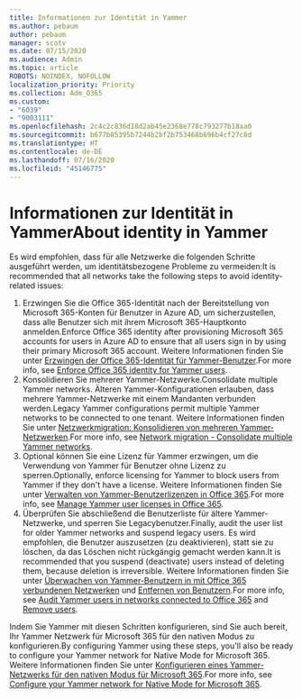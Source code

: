```yaml
---
title: Informationen zur Identität in Yammer
ms.author: pebaum
author: pebaum
manager: scotv
ms.date: 07/15/2020
ms.audience: Admin
ms.topic: article
ROBOTS: NOINDEX, NOFOLLOW
localization_priority: Priority
ms.collection: Adm_O365
ms.custom:
- "6039"
- "9003111"
ms.openlocfilehash: 2c4c2c836d18d2ab45e2368e778c793277b18aa0
ms.sourcegitcommit: b677b85395b7244b2bf2b753468b696b4cf27c8d
ms.translationtype: HT
ms.contentlocale: de-DE
ms.lasthandoff: 07/16/2020
ms.locfileid: "45146775"
---
```

# <a name="about-identity-in-yammer"></a><span data-ttu-id="01547-102">Informationen zur Identität in Yammer</span><span class="sxs-lookup"><span data-stu-id="01547-102">About identity in Yammer</span></span>

<span data-ttu-id="01547-103">Es wird empfohlen, dass für alle Netzwerke die folgenden Schritte ausgeführt werden, um identitätsbezogene Probleme zu vermeiden:</span><span class="sxs-lookup"><span data-stu-id="01547-103">It is recommended that all networks take the following steps to avoid identity-related issues:</span></span>

1. <span data-ttu-id="01547-104">Erzwingen Sie die Office 365-Identität nach der Bereitstellung von Microsoft 365-Konten für Benutzer in Azure AD, um sicherzustellen, dass alle Benutzer sich mit ihrem Microsoft 365-Hauptkonto anmelden.</span><span class="sxs-lookup"><span data-stu-id="01547-104">Enforce Office 365 identity after provisioning Microsoft 365 accounts for users in Azure AD to ensure that all users sign in by using their primary Microsoft 365 account.</span></span> <span data-ttu-id="01547-105">Weitere Informationen finden Sie unter [Erzwingen der Office 365-Identität für Yammer-Benutzer](https://docs.microsoft.com/yammer/configure-your-yammer-network/enforce-office-365-identity).</span><span class="sxs-lookup"><span data-stu-id="01547-105">For more info, see [Enforce Office 365 identity for Yammer users](https://docs.microsoft.com/yammer/configure-your-yammer-network/enforce-office-365-identity).</span></span>
2. <span data-ttu-id="01547-106">Konsolidieren Sie mehrerer Yammer-Netzwerke.</span><span class="sxs-lookup"><span data-stu-id="01547-106">Consolidate multiple Yammer networks.</span></span> <span data-ttu-id="01547-107">Älteren Yammer-Konfigurationen erlauben, dass mehrere Yammer-Netzwerke mit einem Mandanten verbunden werden.</span><span class="sxs-lookup"><span data-stu-id="01547-107">Legacy Yammer configurations permit multiple Yammer networks to be connected to one tenant.</span></span> <span data-ttu-id="01547-108">Weitere Informationen finden Sie unter [Netzwerkmigration: Konsolidieren von mehreren Yammer-Netzwerken](https://docs.microsoft.com/yammer/configure-your-yammer-network/consolidate-multiple-yammer-networks).</span><span class="sxs-lookup"><span data-stu-id="01547-108">For more info, see [Network migration - Consolidate multiple Yammer networks](https://docs.microsoft.com/yammer/configure-your-yammer-network/consolidate-multiple-yammer-networks).</span></span>
3. <span data-ttu-id="01547-109">Optional können Sie eine Lizenz für Yammer erzwingen, um die Verwendung von Yammer für Benutzer ohne Lizenz zu sperren.</span><span class="sxs-lookup"><span data-stu-id="01547-109">Optionally, enforce licensing for Yammer to block users from Yammer if they don't have a license.</span></span> <span data-ttu-id="01547-110">Weitere Informationen finden Sie unter [Verwalten von Yammer-Benutzerlizenzen in Office 365](https://docs.microsoft.com/yammer/manage-yammer-users/manage-yammer-licenses-in-office-365).</span><span class="sxs-lookup"><span data-stu-id="01547-110">For more info, see [Manage Yammer user licenses in Office 365](https://docs.microsoft.com/yammer/manage-yammer-users/manage-yammer-licenses-in-office-365).</span></span>
4. <span data-ttu-id="01547-111">Überprüfen Sie abschließend die Benutzerliste für ältere Yammer-Netzwerke, und sperren Sie Legacybenutzer.</span><span class="sxs-lookup"><span data-stu-id="01547-111">Finally, audit the user list for older Yammer networks and suspend legacy users.</span></span> <span data-ttu-id="01547-112">Es wird empfohlen, die Benutzer auszusetzen (zu deaktivieren), statt sie zu löschen, da das Löschen nicht rückgängig gemacht werden kann.</span><span class="sxs-lookup"><span data-stu-id="01547-112">It is recommended that you suspend (deactivate) users instead of deleting them, because deletion is irreversible.</span></span> <span data-ttu-id="01547-113">Weitere Informationen finden Sie unter [Überwachen von Yammer-Benutzern in mit Office 365 verbundenen Netzwerken](https://docs.microsoft.com/yammer/manage-yammer-users/audit-users-connected-to-office-365) und [Entfernen von Benutzern](https://docs.microsoft.com/yammer/manage-yammer-users/add-block-or-remove-users#remove-users).</span><span class="sxs-lookup"><span data-stu-id="01547-113">For more info, see [Audit Yammer users in networks connected to Office 365](https://docs.microsoft.com/yammer/manage-yammer-users/audit-users-connected-to-office-365) and [Remove users](https://docs.microsoft.com/yammer/manage-yammer-users/add-block-or-remove-users#remove-users).</span></span>

<span data-ttu-id="01547-114">Indem Sie Yammer mit diesen Schritten konfigurieren, sind Sie auch bereit, Ihr Yammer Netzwerk für Microsoft 365 für den nativen Modus zu konfigurieren.</span><span class="sxs-lookup"><span data-stu-id="01547-114">By configuring Yammer using these steps, you'll also be ready to configure your Yammer network for Native Mode for Microsoft 365.</span></span> <span data-ttu-id="01547-115">Weitere Informationen finden Sie unter [Konfigurieren eines Yammer-Netzwerks für den nativen Modus für Microsoft 365](https://docs.microsoft.com/yammer/configure-your-yammer-network/native-mode).</span><span class="sxs-lookup"><span data-stu-id="01547-115">For more info, see [Configure your Yammer network for Native Mode for Microsoft 365](https://docs.microsoft.com/yammer/configure-your-yammer-network/native-mode).</span></span>